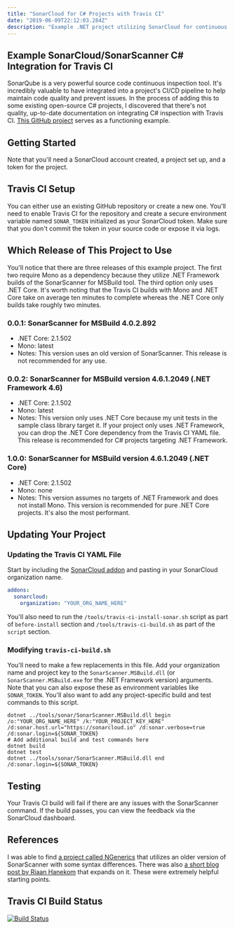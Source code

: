 ```yaml
---
title: "SonarCloud for C# Projects with Travis CI"
date: "2019-06-09T22:12:03.284Z"
description: "Example .NET project utilizing SonarCloud for continuous code inspection via Travis CI build."
---
```


## Example SonarCloud/SonarScanner C# Integration for Travis CI
SonarQube is a very powerful source code continuous inspection tool. It's incredibly valuable to have integrated into a project's CI/CD pipeline to help maintain code quality and prevent issues. In the process of adding this to some existing open-source C# projects, I discovered that there's not quality, up-to-date documentation on integrating C# inspection with Travis CI. [This GitHub project](https://github.com/scottenriquez/sonarcloud-travis-ci-csharp) serves as a functioning example.

## Getting Started
Note that you'll need a SonarCloud account created, a project set up, and a token for the project.

## Travis CI Setup
You can either use an existing GitHub repository or create a new one. You'll need to enable Travis CI for the repository and create a secure environment variable named `SONAR_TOKEN` initialized as your SonarCloud token. Make sure that you don't commit the token in your source code or expose it via logs.

## Which Release of This Project to Use
You'll notice that there are three releases of this example project. The first two require Mono as a dependency because they utilize .NET Framework builds of the SonarScanner for MSBuild tool. The third option only uses .NET Core. It's worth noting that the Travis CI builds with Mono and .NET Core take on average ten minutes to complete whereas the .NET Core only builds take roughly two minutes.

### 0.0.1: SonarScanner for MSBuild 4.0.2.892
- .NET Core: 2.1.502
- Mono: latest
- Notes: This version uses an old version of SonarScanner. This release is not recommended for any use.

### 0.0.2: SonarScanner for MSBuild version 4.6.1.2049 (.NET Framework 4.6)
- .NET Core: 2.1.502
- Mono: latest
- Notes: This version only uses .NET Core because my unit tests in the sample class library target it. If your project only uses .NET Framework, you can drop the .NET Core dependency from the Travis CI YAML file. This release is recommended for C# projects targeting .NET Framework.

### 1.0.0: SonarScanner for MSBuild version 4.6.1.2049 (.NET Core)
- .NET Core: 2.1.502
- Mono: none
- Notes: This version assumes no targets of .NET Framework and does not install Mono. This version is recommended for pure .NET Core projects. It's also the most performant.

## Updating Your Project
### Updating the Travis CI YAML File
Start by including the [SonarCloud addon](https://docs.travis-ci.com/user/sonarcloud/) and pasting in your SonarCloud organization name.
```yaml
addons:
  sonarcloud:
    organization: "YOUR_ORG_NAME_HERE"
```
You'll also need to run the ```/tools/travis-ci-install-sonar.sh``` script as part of ```before-install``` section and ```/tools/travis-ci-build.sh``` as part of the ```script``` section.

### Modifying ```travis-ci-build.sh```
You'll need to make a few replacements in this file. Add your organization name and project key to the ```SonarScanner.MSBuild.dll``` (or ```SonarScanner.MSBuild.exe``` for the .NET Framework version) arguments. Note that you can also expose these as environment variables like ```SONAR_TOKEN```. You'll also want to add any project-specific build and test commands to this script.
```shell
dotnet ../tools/sonar/SonarScanner.MSBuild.dll begin /o:"YOUR_ORG_NAME_HERE" /k:"YOUR_PROJECT_KEY_HERE" /d:sonar.host.url="https://sonarcloud.io" /d:sonar.verbose=true /d:sonar.login=${SONAR_TOKEN}
# Add additional build and test commands here
dotnet build
dotnet test
dotnet ../tools/sonar/SonarScanner.MSBuild.dll end /d:sonar.login=${SONAR_TOKEN}
```

## Testing
Your Travis CI build will fail if there are any issues with the SonarScanner command. If the build passes, you can view the feedback via the SonarCloud dashboard.

## References
I was able to find [a project called NGenerics](https://github.com/ngenerics/ngenerics) that utilizes an older version of SonarScanner with some syntax differences. There was also [a short blog post by Riaan Hanekom](https://riaanhanekom.com/2018/01/21/using-sonar-cloud-on-net-core-with-travis) that expands on it. These were extremely helpful starting points.

## Travis CI Build Status
[![Build Status](https://travis-ci.org/scottenriquez/sonarcloud-travis-ci-csharp.svg?branch=master)](https://travis-ci.org/scottenriquez/sonarcloud-travis-ci-csharp)